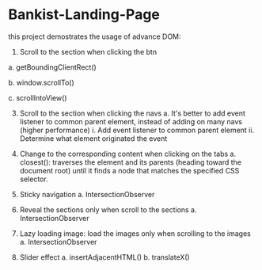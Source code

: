 # Bankist-Landing-Page

this project demostrates the usage of advance DOM:

1. Scroll to the section when clicking the btn
   
  a. getBoundingClientRect()
  
  b. window.scrollTo()
  
  c. scrollIntoView()

3. Scroll to the section when clicking the navs
  a. It's better to add event listener to common parent element, instead of adding on many navs (higher performance)
    i. Add event listener to common parent element
    ii. Determine what element originated the event

4. Change to the corresponding content when clicking on the tabs
  a. closest(): traverses the element and its parents (heading toward the document root) until it finds a node that matches the specified CSS selector.

5. Sticky navigation
  a. IntersectionObserver

6. Reveal the sections only when scroll to the sections
  a. IntersectionObserver

7. Lazy loading image: load the images only when scrolling to the images
  a. IntersectionObserver

8. Slider effect
  a. insertAdjacentHTML()
  b. translateX()
